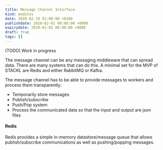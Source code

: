 ```yaml
---
title: Message Channel Interface
kind: modules
date: 2020-02-10 01:00:00 +0100
publishdate: 2020-02-01 00:00:00 +0000
expirydate: 2030-01-01 00:00:00 +0000
draft: true
tags: []
---
```


(TODO) Work in progress

The message channel can be any messaging middleware that can spread data.
There are many systems that can do this.
A minimal set for the MVP of STACKL are Redis and either RabbitMQ or Kafka.

The message channel has to be able to provide messages to workers and process them transparently:

* Temporarily store messages
* Publish/subscribe
* Push/Pop system
* Process the communicated data so that the input and output are json files

#### Redis

Redis provides a simple in-memory datastore/message queue that allows publish/subscribe communications as well as pushing/popping messages.
